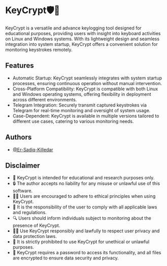 
# KeyCrypt🛡️🌿

KeyCrypt is a versatile and advance keylogging tool designed for educational purposes, providing users with insight into keyboard activities on Linux and Windows systems. With its lightweight design and seamless integration into system startup, KeyCrypt offers a convenient solution for monitoring keystrokes remotely.




## Features

- Automatic Startup: KeyCrypt seamlessly integrates with system startup processes, ensuring continuous operation without manual intervention.
- Cross-Platform Compatibility: KeyCrypt is compatible with both Linux and Windows operating systems, offering flexibility in deployment across different environments.
- Telegram Integration: Securely transmit captured keystrokes via Telegram for real-time monitoring and oversight of system usage.
- Case-Dependent: KeyCrypt is available in multiple versions tailored to different use cases, catering to various monitoring needs.

## Authors

- [@Er-Sadiq-Killedar](https://github.com/Er-Sadiq)

## Disclaimer 

- 🚫 KeyCrypt is intended for educational and research purposes only.
- 🔒 The author accepts no liability for any misuse or unlawful use of this software.
- 👨‍💻 Users are encouraged to adhere to ethical principles when using KeyCrypt.
- 📜 It is the responsibility of the user to comply with all applicable laws and regulations.
- 🔍 Users should inform individuals subject to monitoring about the presence of KeyCrypt.
- 👮‍♂️ Use KeyCrypt responsibly and lawfully to respect user privacy and data protection laws.
- 🛑 It is strictly prohibited to use KeyCrypt for unethical or unlawful purposes.
- 🔑 KeyCrypt requires a password to access its functionality, and all files are encrypted to ensure data security and privacy.




